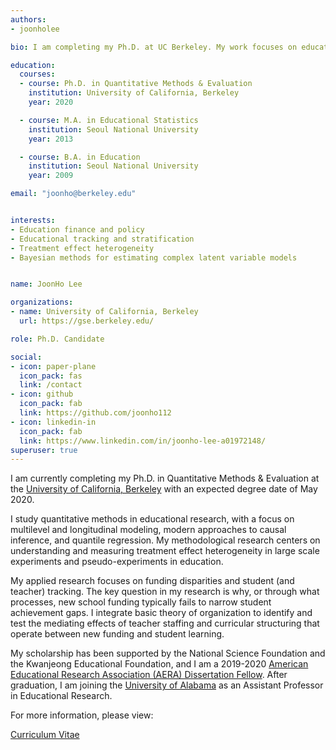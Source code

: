 ```yaml
---
authors:
- joonholee

bio: I am completing my Ph.D. at UC Berkeley. My work focuses on educational policy and quantitative methods

education:
  courses:
  - course: Ph.D. in Quantitative Methods & Evaluation
    institution: University of California, Berkeley
    year: 2020

  - course: M.A. in Educational Statistics
    institution: Seoul National University
    year: 2013

  - course: B.A. in Education
    institution: Seoul National University
    year: 2009

email: "joonho@berkeley.edu"


interests:
- Education finance and policy
- Educational tracking and stratification
- Treatment effect heterogeneity
- Bayesian methods for estimating complex latent variable models


name: JoonHo Lee

organizations:
- name: University of California, Berkeley
  url: https://gse.berkeley.edu/

role: Ph.D. Candidate

social:
- icon: paper-plane
  icon_pack: fas
  link: /contact
- icon: github
  icon_pack: fab
  link: https://github.com/joonho112
- icon: linkedin-in
  icon_pack: fab
  link: https://www.linkedin.com/in/joonho-lee-a01972148/
superuser: true
---
```


I am currently completing my Ph.D. in Quantitative Methods & Evaluation at the [University of California, Berkeley](https://gse.berkeley.edu/) with an expected degree date of May 2020. 

I study quantitative methods in educational research, with a focus on multilevel and longitudinal modeling, modern approaches to causal inference, and quantile regression. My methodological research centers on understanding and measuring treatment effect heterogeneity in large scale experiments and pseudo-experiments in education.

My applied research focuses on funding disparities and student (and teacher) tracking. The key question in my research is why, or through what processes, new school funding typically fails to narrow student achievement gaps. I integrate basic theory of organization to identify and test the mediating effects of teacher staffing and curricular structuring that operate between new funding and student learning. 

My scholarship has been supported by the National Science Foundation and the Kwanjeong Educational Foundation, and I am a 2019-2020 [American Educational Research Association (AERA) Dissertation Fellow](https://www.aera.net/Professional-Opportunities-Funding/AERA-Funding-Opportunities/Grants-Program/Dissertation-Grants). After graduation, I am joining the [University of Alabama](https://education.ua.edu/programs/ber/) as an Assistant Professor in Educational Research. 

For more information, please view: 

[Curriculum Vitae](/pdf/CV_JoonHo_Lee_Jan_2020.pdf)  

